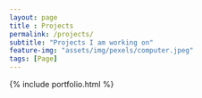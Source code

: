 ```yaml
--- 
layout: page
title : Projects
permalink: /projects/
subtitle: "Projects I am working on" 
feature-img: "assets/img/pexels/computer.jpeg"
tags: [Page]
---
```


{% include portfolio.html %}
